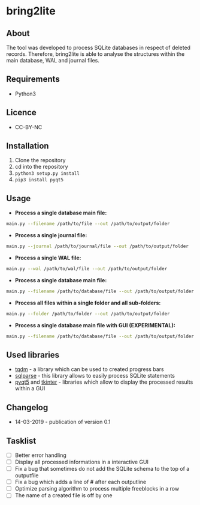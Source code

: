 # bring2lite
## About
The tool was developed to process SQLite databases in respect of deleted records. Therefore, bring2lite is able to analyse the structures within the main database, WAL and journal files.

## Requirements
- Python3

## Licence
- CC-BY-NC

## Installation
1. Clone the repository
2. cd into the repository
3. ````python3 setup.py install````
4. ````pip3 install pyqt5````
## Usage

- **Process a single database main file:**
````bash
main.py --filename /path/to/file --out /path/to/output/folder
````

- **Process a single journal file:**
````bash
main.py --journal /path/to/journal/file --out /path/to/output/folder
````

- **Process a single WAL file:**
````bash
main.py --wal /path/to/wal/file --out /path/to/output/folder
````

- **Process a single database main file:**
````bash
main.py --filename /path/to/database/file --out /path/to/output/folder
````

- **Process all files within a single folder and all sub-folders:**
````bash
main.py --folder /path/to/folder --out /path/to/output/folder
````

- **Process a single database main file with GUI (EXPERIMENTAL):**
````bash
main.py --filename /path/to/database/file --out /path/to/output/folder --gui 1
````


## Used libraries
- [tqdm](https://github.com/tqdm/tqdm) - a library which can be used to created progress bars
- [sqlparse](https://github.com/andialbrecht/sqlparse) - this library allows to easily process SQLite statements
- [pyqt5](https://github.com/andialbrecht/sqlparse) and [tkinter](https://github.com/andialbrecht/sqlparse) - libraries which allow to display the processed results within a GUI

## Changelog
- 14-03-2019 - publication of version 0.1

## Tasklist
- [ ] Better error handling
- [ ] Display all processed informations in a interactive GUI
- [ ] Fix a bug that sometimes do not add the SQLite schema to the top of a outputfile
- [ ] Fix a bug which adds a line of # after each outputline
- [ ] Optimize parsing algorithm to process multiple freeblocks in a row
- [ ] The name of a created file is off by one 
